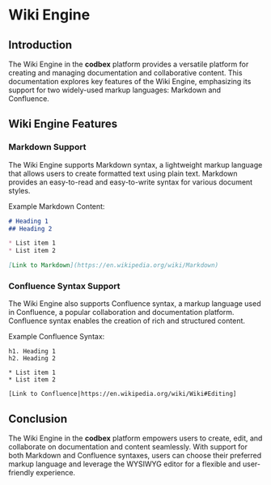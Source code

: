 # Wiki Engine

## Introduction

The Wiki Engine in the __codbex__ platform provides a versatile platform for creating and managing documentation and collaborative content. This documentation explores key features of the Wiki Engine, emphasizing its support for two widely-used markup languages: Markdown and Confluence.

## Wiki Engine Features

### Markdown Support

The Wiki Engine supports Markdown syntax, a lightweight markup language that allows users to create formatted text using plain text. Markdown provides an easy-to-read and easy-to-write syntax for various document styles.

Example Markdown Content:

```markdown
# Heading 1
## Heading 2

* List item 1
* List item 2

[Link to Markdown](https://en.wikipedia.org/wiki/Markdown)
```

### Confluence Syntax Support

The Wiki Engine also supports Confluence syntax, a markup language used in Confluence, a popular collaboration and documentation platform. Confluence syntax enables the creation of rich and structured content.

Example Confluence Syntax:

```
h1. Heading 1
h2. Heading 2

* List item 1
* List item 2

[Link to Confluence|https://en.wikipedia.org/wiki/Wiki#Editing]
```

## Conclusion

The Wiki Engine in the __codbex__ platform empowers users to create, edit, and collaborate on documentation and content seamlessly. With support for both Markdown and Confluence syntaxes, users can choose their preferred markup language and leverage the WYSIWYG editor for a flexible and user-friendly experience.

